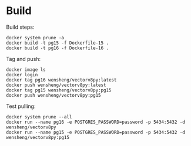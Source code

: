 # Build

Build steps:

    docker system prune -a
    docker build -t pg15 -f Dockerfile-15 .
    docker build -t pg16 -f Dockerfile-16 .

Tag and push:

    docker image ls
    docker login
    docker tag pg16 wensheng/vectorv8py:latest
    docker push wensheng/vectorv8py:latest
    docker tag pg15 wensheng/vectorv8py:pg15
    docker push wensheng/vectorv8py:pg15

Test pulling:

    docker system prune --all
    docker run --name pg16 -e POSTGRES_PASSWORD=password -p 5434:5432 -d wensheng/vectorv8py
    docker run --name pg15 -e POSTGRES_PASSWORD=password -p 5434:5432 -d wensheng/vectorv8py:pg15
